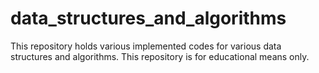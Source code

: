 # data_structures_and_algorithms
This repository holds various implemented codes for various data structures and algorithms. This repository is for educational means only.
